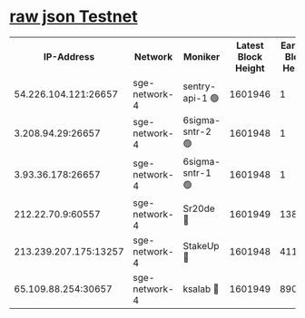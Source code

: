 
[raw json Testnet](https://rpc-check.sget.stavr.tech/sget/rpc-sget-result.json)
=


<table><tr><th>IP-Address</th><th>Network</th><th>Moniker</th><th>Latest Block Height</th><th>Earliest Block Height</th><th>Catching Up</th><th>Tx Index</th><th>Voting Power</th><th>Scan Time</th></tr><tr><td>54.226.104.121:26657</td><td>sge-network-4</td><td>sentry-api-1 🟢</td><td>1601946</td><td>1</td><td>False</td><td>on</td><td>0</td><td>2024-02-16T23:21:38.910089553UTC</td></tr><tr><td>3.208.94.29:26657</td><td>sge-network-4</td><td>6sigma-sntr-2 🟢</td><td>1601948</td><td>1</td><td>False</td><td>on</td><td>0</td><td>2024-02-16T23:21:49.176990055UTC</td></tr><tr><td>3.93.36.178:26657</td><td>sge-network-4</td><td>6sigma-sntr-1 🟢</td><td>1601948</td><td>1</td><td>False</td><td>on</td><td>0</td><td>2024-02-16T23:21:51.908396262UTC</td></tr><tr><td>212.22.70.9:60557</td><td>sge-network-4</td><td>Sr20de 🔴</td><td>1601949</td><td>138001</td><td>False</td><td>on</td><td>104</td><td>2024-02-16T23:21:56.870698454UTC</td></tr><tr><td>213.239.207.175:13257</td><td>sge-network-4</td><td>StakeUp 🔴</td><td>1601948</td><td>411001</td><td>False</td><td>off</td><td>100</td><td>2024-02-16T23:21:48.131092205UTC</td></tr><tr><td>65.109.88.254:30657</td><td>sge-network-4</td><td>ksalab 🔴</td><td>1601949</td><td>890001</td><td>False</td><td>off</td><td>2164</td><td>2024-02-16T23:21:54.390064943UTC</td></tr></table>
